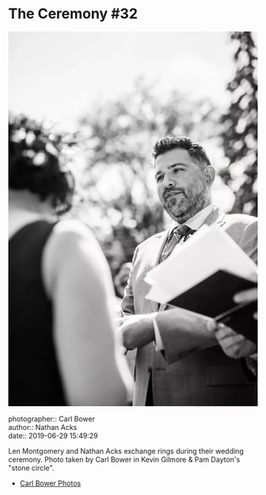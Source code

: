 # The Ceremony #32

![Len Montgomery and Nathan Acks exchange rings](assets/2019-06-29-set-1-the-ceremony-32.webp)

photographer:: Carl Bower  
author:: Nathan Acks  
date:: 2019-06-29 15:49:29

Len Montgomery and Nathan Acks exchange rings during their wedding ceremony. Photo taken by Carl Bower in Kevin Gilmore & Pam Dayton's "stone circle".

* [Carl Bower Photos](https://carlbowerphotos.com)
